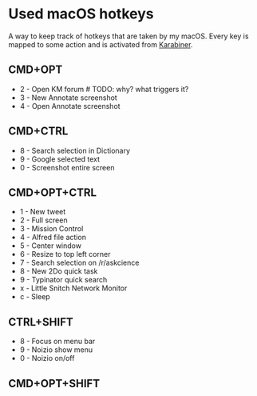 # Used macOS hotkeys
A way to keep track of hotkeys that are taken by my macOS. Every key is mapped to some action and is activated from [Karabiner](../macOS/apps/karabiner/karabiner.md).

## CMD+OPT
- 2 - Open KM forum # TODO: why? what triggers it?
- 3 - New Annotate screenshot
- 4 - Open Annotate screenshot

## CMD+CTRL
- 8 - Search selection in Dictionary
- 9 - Google selected text
- 0 - Screenshot entire screen

## CMD+OPT+CTRL
- 1 - New tweet
- 2 - Full screen
- 3 - Mission Control
- 4 - Alfred file action
- 5 - Center window
- 6 - Resize to top left corner
- 7 - Search selection on /r/askcience
- 8 - New 2Do quick task
- 9 - Typinator quick search
- x - Little Snitch Network Monitor
- c - Sleep

## CTRL+SHIFT
- 8 - Focus on menu bar
- 9 - Noizio show menu
- 0 - Noizio on/off

## CMD+OPT+SHIFT
